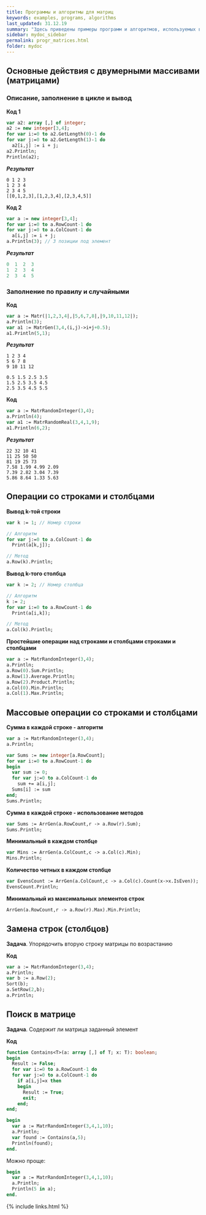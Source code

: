 ```yaml
---
title: Программы и алгоритмы для матриц
keywords: examples, programs, algorithms
last_updated: 31.12.19
summary: "Здесь приведены примеры программ и алгоритмов, используемых в курсе Основы программирования для студентов 1 курса ФИИТ мехмата ЮФУ"
sidebar: mydoc_sidebar
permalink: progr_matrices.html
folder: mydoc
---
```


<script src="//i.upmath.me/latex.js"></script>


##  Основные действия с двумерными массивами (матрицами)


### Описание, заполнение в цикле и вывод 

**Код 1** 
```pascal
var a2: array [,] of integer;
a2 := new integer[3,4];
for var i:=0 to a2.GetLength(0)-1 do
for var j:=0 to a2.GetLength(1)-1 do
  a2[i,j] := i + j;
a2.Println;
Println(a2); 
```

***Результат***
```
0 1 2 3
1 2 3 4
2 3 4 5
[[0,1,2,3],[1,2,3,4],[2,3,4,5]]
```

**Код 2** 

```pascal
var a := new integer[3,4];
for var i:=0 to a.RowCount-1 do
for var j:=0 to a.ColCount-1 do
  a[i,j] := i + j;
a.Println(3); // 3 позиции под элемент
```

***Результат*** 
```pascal
0  1  2  3
1  2  3  4
2  3  4  5
```

### Заполнение по правилу и случайными

**Код**

```pascal
var a := Matr(|1,2,3,4|,|5,6,7,8|,|9,10,11,12|);
a.Println(3);
var a1 := MatrGen(3,4,(i,j)->i+j+0.5);
a1.Println(5,1);
```

***Результат*** 
```
1 2 3 4
5 6 7 8
9 10 11 12

0.5 1.5 2.5 3.5
1.5 2.5 3.5 4.5
2.5 3.5 4.5 5.5
```

**Код**

```pascal
var a := MatrRandomInteger(3,4);
a.Println(4);
var a1 := MatrRandomReal(3,4,1,9);
a1.Println(6,2);
```

***Результат*** 
```
22 32 10 41
11 25 50 50
81 19 25 73
7.58 1.99 4.99 2.09
7.39 2.82 3.04 7.39
5.86 8.64 1.33 5.63
```

## Операции со строками и столбцами

**Вывод k-той строки**

```pascal
var k := 1; // Номер строки

// Алгоритм
for var j:=0 to a.ColCount-1 do
  Print(a[k,j]);

// Метод
a.Row(k).Println;
```

**Вывод k-того столбца** 

```pascal
var k := 2; // Номер столбца

// Алгоритм
k := 2;
for var i:=0 to a.RowCount-1 do
  Print(a[i,k]);

// Метод
a.Col(k).Println;
```

**Простейшие операции над строками и столбцами строками и столбцами** 

```pascal
var a := MatrRandomInteger(3,4);
a.Println;
a.Row(0).Sum.Println;
a.Row(1).Average.Println;
a.Row(2).Product.Println;
a.Col(0).Min.Println;
a.Col(1).Max.Println;
```

## Массовые операции со строками и столбцами

**Сумма в каждой строке - алгоритм** 

```pascal
var a := MatrRandomInteger(3,4);
a.Println;

var Sums := new integer[a.RowCount];
for var i:=0 to a.RowCount-1 do
begin
  var sum := 0;
  for var j:=0 to a.ColCount-1 do
    sum += a[i,j];
  Sums[i] := sum
end;
Sums.Println;
```

**Сумма в каждой строке - использование методов** 

```pascal
var Sums := ArrGen(a.RowCount,r -> a.Row(r).Sum);
Sums.Println;
```

**Минимальный в каждом столбце** 

```pascal
var Mins := ArrGen(a.ColCount,c -> a.Col(c).Min);
Mins.Println;
```

**Количество четных в каждом столбце** 

```pascal
var EvensCount := ArrGen(a.ColCount,c -> a.Col(c).Count(x->x.IsEven));
EvensCount.Println;
```

**Минимальный из максимальных элементов строк** 

```pascal
ArrGen(a.RowCount,r -> a.Row(r).Max).Min.Println;
```

## Замена строк (столбцов)

**Задача**. Упорядочить вторую строку матрицы по возрастанию

**Код**
```pascal
var a := MatrRandomInteger(3,4);
a.Println;
var b := a.Row(2);
Sort(b);
a.SetRow(2,b);
a.Println;
```

## Поиск в матрице

**Задача**. Содержит ли матрица заданный элемент

**Код**
```pascal
function Contains<T>(a: array [,] of T; x: T): boolean;
begin
  Result := False;
  for var i:=0 to a.RowCount-1 do
  for var j:=0 to a.ColCount-1 do
    if a[i,j]=x then
    begin
      Result := True;
      exit;
    end;
end;

begin
  var a := MatrRandomInteger(3,4,1,10);
  a.Println;
  var found := Contains(a,5);
  Println(found);
end.
```

Можно проще:
```pascal
begin
  var a := MatrRandomInteger(3,4,1,10);
  a.Println;
  Println(5 in a);
end.
```


{% include links.html %}
